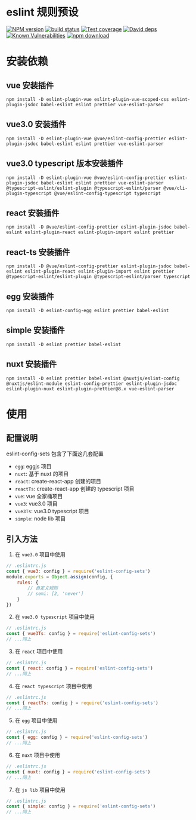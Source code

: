 # eslint 规则预设

[![NPM version][npm-image]][npm-url]
[![build status][travis-image]][travis-url]
[![Test coverage][codecov-image]][codecov-url]
[![David deps][david-image]][david-url]
[![Known Vulnerabilities][snyk-image]][snyk-url]
[![npm download][download-image]][download-url]

[npm-image]: https://img.shields.io/npm/v/eslint-config-sets.svg?style=flat-square
[npm-url]: https://npmjs.org/package/eslint-config-sets
[travis-image]: https://travis-ci.org/saqqdy/eslint-config-sets.svg?branch=master
[travis-url]: https://travis-ci.org/saqqdy/eslint-config-sets
[codecov-image]: https://img.shields.io/codecov/c/github/saqqdy/eslint-config-sets.svg?style=flat-square
[codecov-url]: https://codecov.io/github/saqqdy/eslint-config-sets?branch=master
[david-image]: https://img.shields.io/david/saqqdy/eslint-config-sets.svg?style=flat-square
[david-url]: https://david-dm.org/saqqdy/eslint-config-sets
[snyk-image]: https://snyk.io/test/npm/eslint-config-sets/badge.svg?style=flat-square
[snyk-url]: https://snyk.io/test/npm/eslint-config-sets
[download-image]: https://img.shields.io/npm/dm/eslint-config-sets.svg?style=flat-square
[download-url]: https://npmjs.org/package/eslint-config-sets

# 安装依赖

## vue 安装插件

```shell
npm install -D eslint-plugin-vue eslint-plugin-vue-scoped-css eslint-plugin-jsdoc babel-eslint eslint prettier vue-eslint-parser
```

## vue3.0 安装插件

```shell
npm install -D eslint-plugin-vue @vue/eslint-config-prettier eslint-plugin-jsdoc babel-eslint eslint prettier vue-eslint-parser
```

## vue3.0 typescript 版本安装插件

```shell
npm install -D eslint-plugin-vue @vue/eslint-config-prettier eslint-plugin-jsdoc babel-eslint eslint prettier vue-eslint-parser @typescript-eslint/eslint-plugin @typescript-eslint/parser @vue/cli-plugin-typescript @vue/eslint-config-typescript typescript
```

## react 安装插件

```shell
npm install -D @vue/eslint-config-prettier eslint-plugin-jsdoc babel-eslint eslint-plugin-react eslint-plugin-import eslint prettier
```

## react-ts 安装插件

```shell
npm install -D @vue/eslint-config-prettier eslint-plugin-jsdoc babel-eslint eslint-plugin-react eslint-plugin-import eslint prettier @typescript-eslint/eslint-plugin @typescript-eslint/parser typescript
```

## egg 安装插件

```shell
npm install -D eslint-config-egg eslint prettier babel-eslint
```

## simple 安装插件

```shell
npm install -D eslint prettier babel-eslint
```

## nuxt 安装插件

```shell
npm install -D eslint prettier babel-eslint @nuxtjs/eslint-config @nuxtjs/eslint-module eslint-config-prettier eslint-plugin-jsdoc eslint-plugin-nuxt eslint-plugin-prettier@8.x vue-eslint-parser
```

# 使用

## 配置说明

eslint-config-sets 包含了下面这几套配置

-   `egg`: eggjs 项目
-   `nuxt`: 基于 nuxt 的项目
-   `react`: create-react-app 创建的项目
-   `reactTs`: create-react-app 创建的 typescript 项目
-   `vue`: vue 全家桶项目
-   `vue3`: vue3.0 项目
-   `vue3Ts`: vue3.0 typescript 项目
-   `simple`: node lib 项目

## 引入方法

1. 在 `vue3.0` 项目中使用

```js
// .eslintrc.js
const { vue3: config } = require('eslint-config-sets')
module.exports = Object.assign(config, {
    rules: {
        // 自定义规则
        // semi: [2, 'never']
    }
})
```

2. 在 `vue3.0 typescript` 项目中使用

```js
// .eslintrc.js
const { vue3Ts: config } = require('eslint-config-sets')
// ...同上
```

3. 在 `react` 项目中使用

```js
// .eslintrc.js
const { react: config } = require('eslint-config-sets')
// ...同上
```

4. 在 `react typescript` 项目中使用

```js
// .eslintrc.js
const { reactTs: config } = require('eslint-config-sets')
// ...同上
```

5. 在 `egg` 项目中使用

```js
// .eslintrc.js
const { egg: config } = require('eslint-config-sets')
// ...同上
```

6. 在 `nuxt` 项目中使用

```js
// .eslintrc.js
const { nuxt: config } = require('eslint-config-sets')
// ...同上
```

7. 在 `js lib` 项目中使用

```js
// .eslintrc.js
const { simple: config } = require('eslint-config-sets')
// ...同上
```
